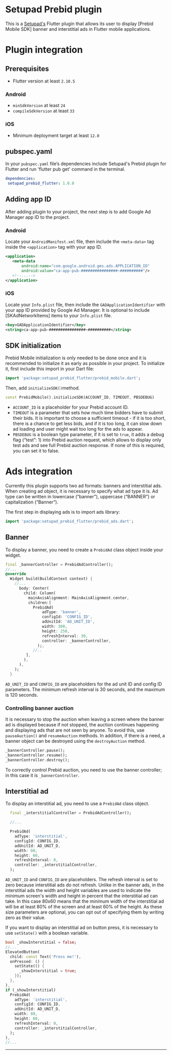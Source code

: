 # Setupad Prebid plugin

This is a [Setupad's] Flutter plugin that allows its user to display [Prebid Mobile SDK] banner and interstitial ads in Flutter mobile applications.

# Plugin integration
## Prerequisites
* Flutter version at least `2.10.5`
### Android
* `minSdkVersion` at least `24`
* `compileSdkVersion` at least `33`

### iOS
* Minimum deployment target at least `12.0`

## pubspec.yaml
In your `pubspec.yaml` file’s dependencies include Setupad's Prebid plugin for Flutter and run 'flutter pub get' command in the terminal.
```yaml
dependencies:
 setupad_prebid_flutter: 1.0.0
```

## Adding app ID
After adding plugin to your project, the next step is to add Google Ad Manager app ID to the project.
### Android
Locate your `AndroidManifest.xml` file, then include the `<meta-data>` tag inside the `<application>` tag with your app ID.
```xml
<application>
   <meta-data
       android:name="com.google.android.gms.ads.APPLICATION_ID"
       android:value="ca-app-pub-################~##########"/>
   <!--...-->
</application>
```


### iOS
Locate your `Info.plist` file, then include the `GADApplicationIdentifier` with your app ID  provided by Google Ad Manager. It is optional to include [SKAdNetworkItems] items to your `Info.plist` file.
```xml
<key>GADApplicationIdentifier</key>
<string>ca-app-pub-################~##########</string>
```

## SDK initialization
Prebid Mobile initialization is only needed to be done once and it is recommended to initialize it as early as possible in your project.
To initialize it, first include this import in your Dart file:
```dart
import 'package:setupad_prebid_flutter/prebid_mobile.dart';
```

Then, add `initializeSDK()`method.
```dart
const PrebidMobile().initializeSDK(ACCOUNT_ID, TIMEOUT, PBSDEBUG)
```
* `ACCOUNT_ID` is a placeholder for your Prebid account ID.
*  `TIMEOUT` is a parameter that sets how much time bidders have to submit their bids. It is important to choose a sufficient timeout - if it is too short, there is a chance to get less bids, and if it is too long, it can slow down ad loading and user might wait too long for the ads to appear.
* `PBSDEBUG` is a boolean type parameter, if it is set to `true`, it adds a debug flag (“test”: 1) into Prebid auction request, which allows to display only test ads and see full Prebid auction response. If none of this is required, you can set it to false.

# Ads integration
Currently this plugin supports two ad formats: banners and interstitial ads. When creating ad object, it is necessary to specify what ad type it is. Ad type can be written in lowercase (“banner”), uppercase (“BANNER”) or capitalization (“Banner”).

The first step in displaying ads is to import ads library:
```dart
import 'package:setupad_prebid_flutter/prebid_ads.dart';
```

## Banner
To display a banner, you need to create a `PrebidAd` class object inside your widget.
```dart
final _bannerController = PrebidAdController();
//...
@override
  Widget build(BuildContext context) {
    //...
      body: Center(
        child: Column(
          mainAxisAlignment: MainAxisAlignment.center,
          children:[
            PrebidAd(
                adType: 'banner',
                configId: 'CONFIG_ID',
                adUnitId: 'AD_UNIT_ID',
                width: 300,
                height: 250,
                refreshInterval: 30,
                controller: _bannerController,
              );, 
            //..
         ],
        ),
      ),
    );
  }
```
`AD_UNIT_ID` and `CONFIG_ID` are placeholders for the ad unit ID and config ID parameters. The minimum refresh interval is 30 seconds, and the maximum is 120 seconds.

### Controlling banner auction
It is necessary to stop the auction when leaving a screen where the banner ad is displayed because if not stopped, the auction continues happening and displaying ads that are not seen by anyone. To avoid this, use `pauseAuction()` and `resumeAuction` methods. In addition, if there is a need, a banner object can be destroyed using the `destroyAuction` method.
```dart
_bannerController.pause();
_bannerController.resume();
_bannerController.destroy();
```
To correctly control Prebid auction, you need to use the banner controller; in this case it is `_bannerController`.

## Interstitial ad
To display an interstitial ad, you need to use a `PrebidAd` class object.
```dart
  final _interstitialController = PrebidAdController();

  //...

  PrebidAd(
    adType: 'interstitial',
    configId: CONFIG_ID,
    adUnitId: AD_UNIT_D,
    width: 80,
    height: 60,
    refreshInterval: 0,
    controller: _interstitialController,
  );
```
`AD_UNIT_ID` and `CONFIG_ID` are placeholders. The refresh interval is set to zero because interstitial ads do not refresh. Unlike in the banner ads, in the interstitial ads the width and height variables are used to indicate the minimum screen's width and height in percent that the interstitial ad can take. In this case 80x60 means that the minimum width of the interstitial ad will be at least 80% of the screen and at least 60% of the height. As these size parameters are optional, you can opt out of specifying them by writing zero as their value.

If you want to display an interstitial ad on button press, it is necessary to use `setState()` with a boolean variable.
```dart
bool _showInterstitial = false;
//...
ElevatedButton(
  child: const Text('Press me!'),
  onPressed: () {
    setState(() {
      _showInterstitial = true;
    });
  },
),
if (_showInterstitial)
  PrebidAd(
    adType: 'interstitial',
    configId: CONFIG_ID,
    adUnitId: AD_UNIT_D,
    width: 80,
    height: 60,
    refreshInterval: 0,
    controller: _interstitialController,
  );
),
//...
```

----
[Setupad's]: https://setupad.com/
